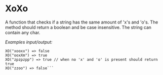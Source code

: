 # XoXo
A function that checks if a string has the same amount of 'x's and 'o's. The method should return a boolean and be case insensitive. The string can contain any char.

_Examples input/output:_

```XO("ooxx") => true
XO("xooxx") => false
XO("ooxXm") => true
XO("zpzpzpp") => true // when no 'x' and 'o' is present should return true
XO("zzoo") => false```
